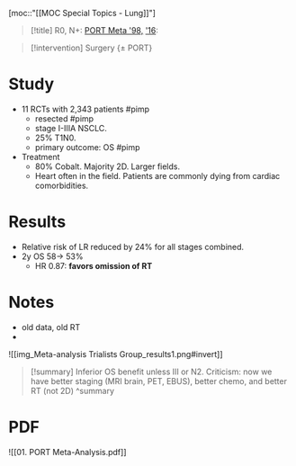 [moc::"[[MOC Special Topics - Lung]]"]
>[!title]
> R0, N+: [PORT Meta '98,](https://www.sciencedirect.com/science/article/pii/S0140673698063417?via%3Dihub) ['16](https://www.ncbi.nlm.nih.gov/pubmed/27684386): 

>[!intervention]
> Surgery {± PORT}

# Study
- 11 RCTs with 2,343 patients #pimp 
	- resected #pimp 
	- stage I-IIIA NSCLC.
	- 25% T1N0.
	- primary outcome: OS #pimp
- Treatment
	- 80% Cobalt. Majority 2D. Larger fields.
	- Heart often in the field. Patients are commonly dying from cardiac comorbidities.

# Results
- Relative risk of LR reduced by 24% for all stages combined.
- 2y OS 58→ 53% 
	- HR 0.87: **favors omission of RT**

# Notes
- old data, old RT
- 

![[img_Meta-analysis Trialists Group_results1.png#invert]]

>[!summary]
> Inferior OS benefit unless III or N2. 
> Criticism: now we have better staging (MRI brain, PET, EBUS), better chemo, and better RT (not 2D)
>^summary

# PDF
![[01. PORT Meta-Analysis.pdf]]